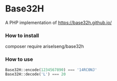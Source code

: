 # Base32H
A PHP implementation of https://base32h.github.io/

### How to install
composer require ariselseng/base32h

### How to use
```php
Base32H::encode(1234567890) === '14RC0NJ'
Base32H::decode('L') === 20
